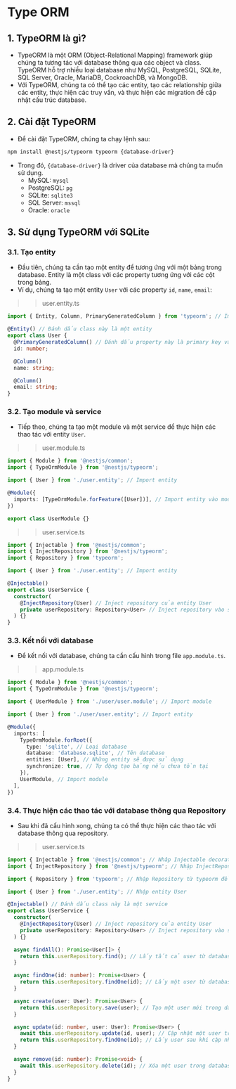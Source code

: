 # Type ORM
## 1. TypeORM là gì?
- TypeORM là một ORM (Object-Relational Mapping) framework giúp chúng ta tương tác với database thông qua các object và class. TypeORM hỗ trợ nhiều loại database như MySQL, PostgreSQL, SQLite, SQL Server, Oracle, MariaDB, CockroachDB, và MongoDB.
- Với TypeORM, chúng ta có thể tạo các entity, tạo các relationship giữa các entity, thực hiện các truy vấn, và thực hiện các migration để cập nhật cấu trúc database.

## 2. Cài đặt TypeORM
- Để cài đặt TypeORM, chúng ta chạy lệnh sau:
```bash
npm install @nestjs/typeorm typeorm {database-driver}
```
- Trong đó, `{database-driver}` là driver của database mà chúng ta muốn sử dụng.
    + MySQL: `mysql`
    + PostgreSQL: `pg`
    + SQLite: `sqlite3`
    + SQL Server: `mssql`
    + Oracle: `oracle`

## 3. Sử dụng TypeORM với SQLite
### 3.1. Tạo entity
- Đầu tiên, chúng ta cần tạo một entity để tương ứng với một bảng trong database. Entity là một class với các property tương ứng với các cột trong bảng.
- Ví dụ, chúng ta tạo một entity `User` với các property `id`, `name`, `email`:
>> user.entity.ts
```typescript
import { Entity, Column, PrimaryGeneratedColumn } from 'typeorm'; // Import các decorator từ typeorm

@Entity() // Đánh dấu class này là một entity
export class User {
  @PrimaryGeneratedColumn() // Đánh dấu property này là primary key và tự động tăng
  id: number;

  @Column()
  name: string;

  @Column()
  email: string;
}
```

### 3.2. Tạo module và service
- Tiếp theo, chúng ta tạo một module và một service để thực hiện các thao tác với entity `User`.
>> user.module.ts
```typescript
import { Module } from '@nestjs/common';
import { TypeOrmModule } from '@nestjs/typeorm';

import { User } from './user.entity'; // Import entity

@Module({
  imports: [TypeOrmModule.forFeature([User])], // Import entity vào module
})

export class UserModule {}
```
>> user.service.ts
```typescript
import { Injectable } from '@nestjs/common';
import { InjectRepository } from '@nestjs/typeorm';
import { Repository } from 'typeorm';

import { User } from './user.entity'; // Import entity

@Injectable()
export class UserService {
  constructor(
    @InjectRepository(User) // Inject repository của entity User
    private userRepository: Repository<User> // Inject repository vào service để thực hiện các thao tác với database
  ) {}
}
```

### 3.3. Kết nối với database
- Để kết nối với database, chúng ta cần cấu hình trong file `app.module.ts`.
>> app.module.ts
```typescript
import { Module } from '@nestjs/common';
import { TypeOrmModule } from '@nestjs/typeorm';

import { UserModule } from './user/user.module'; // Import module

import { User } from './user/user.entity'; // Import entity

@Module({
  imports: [
    TypeOrmModule.forRoot({
      type: 'sqlite', // Loại database
      database: 'database.sqlite', // Tên database
      entities: [User], // Những entity sẽ được sử dụng
      synchronize: true, // Tự động tạo bảng nếu chưa tồn tại
    }),
    UserModule, // Import module
  ],
})
```

### 3.4. Thực hiện các thao tác với database thông qua Repository
- Sau khi đã cấu hình xong, chúng ta có thể thực hiện các thao tác với database thông qua repository.
>> user.service.ts
```typescript
import { Injectable } from '@nestjs/common'; // Nhâp Injectable decorator từ @nestjs/common để đánh dấu class này là một service
import { InjectRepository } from '@nestjs/typeorm'; // Nhập InjectRepository decorator từ @nestjs/typeorm để inject repository vào service

import { Repository } from 'typeorm'; // Nhập Repository từ typeorm để thực hiện các thao tác với database

import { User } from './user.entity'; // Nhập entity User

@Injectable() // Đánh dấu class này là một service
export class UserService {
  constructor(
    @InjectRepository(User) // Inject repository của entity User
    private userRepository: Repository<User> // Inject repository vào service để thực hiện các thao tác với database
  ) {}

  async findAll(): Promise<User[]> {
    return this.userRepository.find(); // Lấy tất cả user từ database
  }

  async findOne(id: number): Promise<User> {
    return this.userRepository.findOne(id); // Lấy một user từ database theo id
  }

  async create(user: User): Promise<User> {
    return this.userRepository.save(user); // Tạo một user mới trong database
  }

  async update(id: number, user: User): Promise<User> {
    await this.userRepository.update(id, user); // Cập nhật một user trong database
    return this.userRepository.findOne(id); // Lấy user sau khi cập nhật
  }

  async remove(id: number): Promise<void> {
    await this.userRepository.delete(id); // Xóa một user trong database
  }
}
```